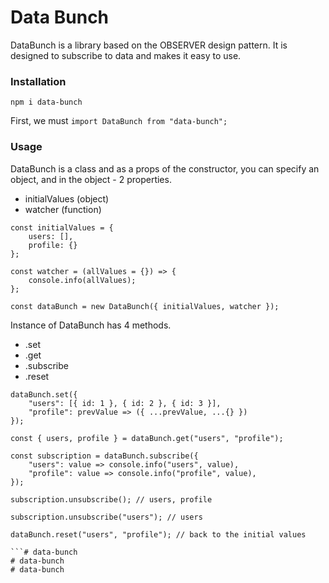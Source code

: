 # Data Bunch
DataBunch is a library based on the OBSERVER design pattern.
It is designed to subscribe to data and makes it easy to use.

### Installation
    npm i data-bunch

First, we must ```import DataBunch from "data-bunch";```

### Usage

DataBunch is a class and as a props of the constructor, you can specify an object, and in the object - 2 properties.
- initialValues (object)
- watcher (function)

```
const initialValues = {
    users: [],
    profile: {}
};

const watcher = (allValues = {}) => {
    console.info(allValues);
};

const dataBunch = new DataBunch({ initialValues, watcher });
```
Instance of DataBunch has 4 methods.
- .set
- .get
- .subscribe
- .reset

```
dataBunch.set({
    "users": [{ id: 1 }, { id: 2 }, { id: 3 }],
    "profile": prevValue => ({ ...prevValue, ...{} })
});

const { users, profile } = dataBunch.get("users", "profile");

const subscription = dataBunch.subscribe({
    "users": value => console.info("users", value),
    "profile": value => console.info("profile", value),
});

subscription.unsubscribe(); // users, profile

subscription.unsubscribe("users"); // users

dataBunch.reset("users", "profile"); // back to the initial values

```# data-bunch
# data-bunch
# data-bunch
